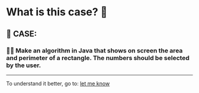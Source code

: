 # **What is this case? 🤔** 

## 📝 **CASE:**
### 👨‍💻 Make an algorithm in Java that shows on screen the area and perimeter of a rectangle. The numbers should be selected by the user.

---

To understand it better, go to: [let me know](https://github.com/chalestristian/SoftwareQualityHomework)
